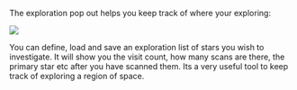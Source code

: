 The exploration pop out helps you keep track of where your exploring:

![](http://i.imgur.com/wvw2ADL.png)

You can define, load and save an exploration list of stars you wish to investigate.  It will show you the visit count, how many scans are there, the primary star etc after you have scanned them.  Its a very useful tool to keep track of exploring a region of space.